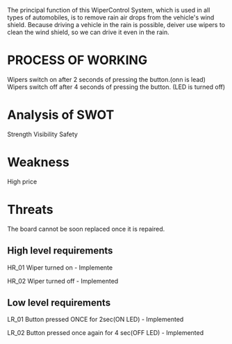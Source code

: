 The principal function of this WiperControl System, which is used in all types of automobiles, is to remove rain air drops from the vehicle's wind shield. 
Because driving a vehicle in the rain is possible, deiver use wipers to clean the wind shield, so we can drive it even in the rain.


# PROCESS OF WORKING
Wipers switch on after 2 seconds of pressing the button.(onn is lead)
Wipers switch off after 4 seconds of pressing the button. (LED is turned off)


# Analysis of SWOT

Strength
Visibility
Safety



# Weakness
High price



# Threats
The board cannot be soon replaced once it is repaired.





## High level requirements




HR_01    Wiper turned on	    -  Implemente


HR_02	    Wiper turned off	 -   Implemented


## Low level requirements



LR_01	           Button pressed ONCE for 2sec(ON LED)            -	Implemented


LR_02	           Button pressed once again for 4 sec(OFF LED) 	  -  Implemented
